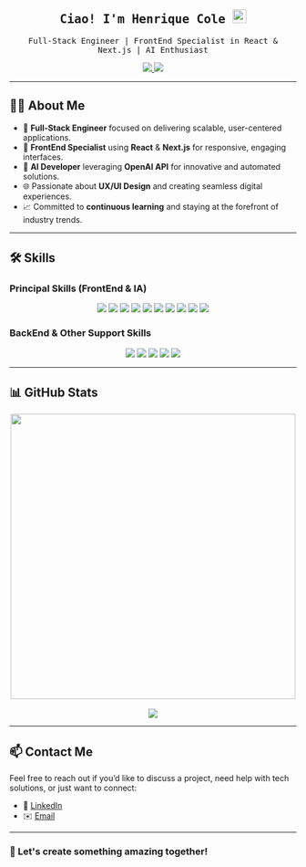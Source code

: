 <h2 align="center">
  <samp>Ciao! I'm 
    <b>Henrique Cole</b> <img src="https://media.giphy.com/media/hvRJCLFzcasrR4ia7z/giphy.gif" width="24">  
  </samp>
</h2>

<p align="center">
  <samp>
    Full-Stack Engineer | FrontEnd Specialist in React & Next.js | AI Enthusiast
  </samp>
</p>

<div align="center">
  <a href="https://www.linkedin.com/in/henriquecole/">
    <img src="https://img.shields.io/badge/LinkedIn-4A4F4D?style=for-the-badge&logo=linkedin&logoColor=white" />
  </a>
  <a href="mailto:henriquecolefernandes@gmail.com">
    <img src="https://img.shields.io/badge/Email-4A4F4D?style=for-the-badge&logo=gmail&logoColor=white" />
  </a>
</div>


---

## 👨‍💻 About Me

- 🚀 **Full-Stack Engineer** focused on delivering scalable, user-centered applications.
- 🎨 **FrontEnd Specialist** using **React** & **Next.js** for responsive, engaging interfaces.
- 🤖 **AI Developer** leveraging **OpenAI API** for innovative and automated solutions.
- 🌐 Passionate about **UX/UI Design** and creating seamless digital experiences.
- 📈 Committed to **continuous learning** and staying at the forefront of industry trends.

---

## 🛠️ Skills

### Principal Skills (FrontEnd & IA)
<div align="center">
  <img src="https://img.shields.io/badge/-React-61DAFB?style=for-the-badge&logo=react&logoColor=white" />
  <img src="https://img.shields.io/badge/-Next.js-000000?style=for-the-badge&logo=next.js&logoColor=white" />
  <img src="https://img.shields.io/badge/-TypeScript-3178C6?style=for-the-badge&logo=typescript&logoColor=white" />
  <img src="https://img.shields.io/badge/-Front--End%20Development-4285F4?style=for-the-badge&logo=html5&logoColor=white" />
  <img src="https://img.shields.io/badge/-Web%20Development-4285F4?style=for-the-badge&logo=html5&logoColor=white" />
  <img src="https://img.shields.io/badge/-User%20Interface%20Prototyping-FB7185?style=for-the-badge&logo=figma&logoColor=white" />
  <img src="https://img.shields.io/badge/-Artificial%20Intelligence-412991?style=for-the-badge&logo=openai&logoColor=white" />
  <img src="https://img.shields.io/badge/-Machine%20Learning-FF6F00?style=for-the-badge&logo=tensorflow&logoColor=white" />
  <img src="https://img.shields.io/badge/-Team%20Collaboration-4A4F4D?style=for-the-badge&logo=teams&logoColor=white" />
  <img src="https://img.shields.io/badge/-Problem%20Solving-FCD34D?style=for-the-badge&logo=logic&logoColor=black" />
</div>

### BackEnd & Other Support Skills
<div align="center">
  <img src="https://img.shields.io/badge/-Node.js-339933?style=for-the-badge&logo=node.js&logoColor=white" />
  <img src="https://img.shields.io/badge/-Full--Stack%20Development-4A4F4D?style=for-the-badge&logo=stackexchange&logoColor=white" />
  <img src="https://img.shields.io/badge/-Product%20Engineering-4A4F4D?style=for-the-badge&logo=engineering&logoColor=white" />
  <img src="https://img.shields.io/badge/-API%20Development-4A4F4D?style=for-the-badge&logo=postman&logoColor=white" />
  <img src="https://img.shields.io/badge/-Process%20Optimization-10B981?style=for-the-badge&logo=processwire&logoColor=white" />
</div>

---

## 📊 GitHub Stats

<div align="center">
  <img src="https://github-readme-streak-stats.herokuapp.com/?user=henriquecole&hide_border=true&theme=radical" width="500" />
</div>
<br />
<div align="center">
  <img src="https://github-profile-trophy.vercel.app/?username=henriquecole&theme=radical&margin-w=15&margin-h=15" />
</div>


---

## 📫 Contact Me

Feel free to reach out if you’d like to discuss a project, need help with tech solutions, or just want to connect:

- 💼 [LinkedIn](https://www.linkedin.com/in/henriquecole/)
- ✉️ [Email](mailto:henriquecolefernandes@gmail.com)

---

### 🌟 Let's create something amazing together!
